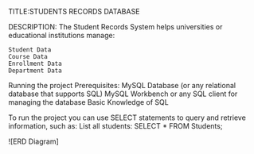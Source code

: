 TITLE:STUDENTS RECORDS DATABASE

DESCRIPTION:
The Student Records System helps universities or educational institutions manage:

    Student Data
    Course Data
    Enrollment Data
    Department Data

Running the project
Prerequisites:
  MySQL Database (or any relational database that supports SQL)
  MySQL Workbench or any SQL client for managing the database
  Basic Knowledge of SQL

To run the project you can use SELECT statements to query and retrieve information, such as:
  List all students:
  SELECT * FROM Students;

  ![ERD Diagram]
